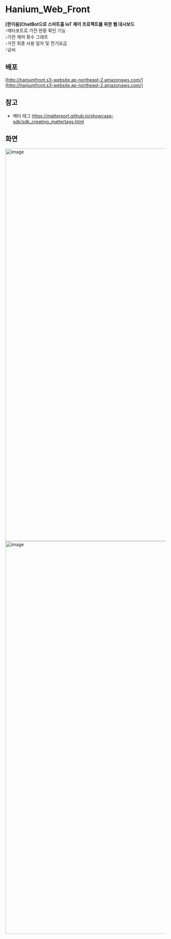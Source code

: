 # Hanium_Web_Front
**[한이음]ChatBot으로 스마트홈 IoT 제어 프로젝트를 위한 웹 대시보드**  
-메타포트로 가전 현황 확인 기능  
-가전 제어 횟수 그래프  
-가전 최종 사용 일자 및 전기요금  
-날씨   

## 배포
[http://haniumfront.s3-website.ap-northeast-2.amazonaws.com/](http://haniumfront.s3-website.ap-northeast-2.amazonaws.com/)

## 참고
- 메타 태그
https://matterport.github.io/showcase-sdk/sdk_creating_mattertags.html

## 화면
<img width="1233" alt="image" src="https://github.com/Hanium2023/Hanium_Web_Front/assets/80878955/ea9dfa2b-60f8-44ff-b887-eb4ab99e1a37">
<img width="1233" alt="image" src="https://github.com/Hanium2023/Hanium_Web_Front/assets/80878955/cd841513-5577-4905-b3bf-541f774deb78">





